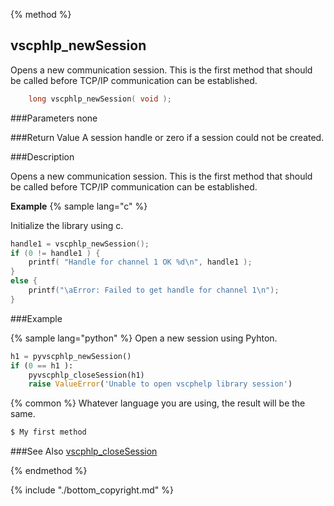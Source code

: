 {% method %}
## vscphlp_newSession

Opens a new communication session. This is the first method that should be called before TCP/IP communication can be established. 

```c
    long vscphlp_newSession( void );

```

###Parameters
none

###Return Value
A session handle or zero if a session could not be created. 

###Description

Opens a new communication session. This is the first method that should be called before TCP/IP communication can be established.

**Example** {% sample lang="c" %}

Initialize the library using c.

```c
handle1 = vscphlp_newSession();
if (0 != handle1 ) {
    printf( "Handle for channel 1 OK %d\n", handle1 );
}
else {
    printf("\aError: Failed to get handle for channel 1\n");
}
```
###Example

{% sample lang="python" %}
Open a new session using Pyhton.

```python
h1 = pyvscphlp_newSession()
if (0 == h1 ):
    pyvscphlp_closeSession(h1)
    raise ValueError('Unable to open vscphelp library session')
```

{% common %}
Whatever language you are using, the result will be the same.

```bash
$ My first method
```

###See Also
[vscphlp_closeSession](vscphlp_closesession.md)

{% endmethod %}

{% include "./bottom_copyright.md" %}